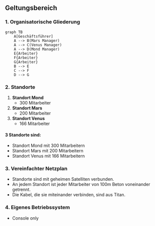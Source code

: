 ## Geltungsbereich

### 1. Organisatorische Gliederung
```mermaid
graph TB
    A[Geschäftsführer]
    A --> B(Mars Manager)
    A --> C(Venus Manager)
    A --> D(Mond Manager)
    E{Arbeiter}
    F{Arbeiter}
    G{Arbeiter}
    B --> E
    C --> F
    D --> G
```
### 2. Standorte

1. **Standort Mond**
   - 300 Mitarbeiter
2. **Standort Mars**
   - 200 Mitarbeiter
3. **Standort Venus**
   - 166 Mitarbeiter

#### 3 Standorte sind:
- Standort Mond mit 300 Mitarbeitern
- Standort Mars mit 200 Mitarbeitern
- Standort Venus mit 166 Mitarbeitern

### 3. Vereinfachter Netzplan

- Standorte sind mit geheimen Satelliten verbunden.
- An jedem Standort ist jeder Mitarbeiter von 100m Beton voneinander getrennt.
- Die Kabel, die sie miteinander verbinden, sind aus Titan.

### 4. Eigenes Betriebssystem

- Console only
